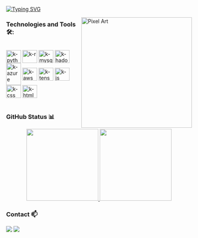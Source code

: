 [![Typing SVG](https://readme-typing-svg.demolab.com?font=Fira+Code&pause=1000&color=6793F7&width=435&lines=Hi%2C+everyone!+I'm+Keise+Pellanda.;Welcome+to+my+Github+profile+<3!+)](https://git.io/typing-svg)

<img src="https://i.pinimg.com/originals/72/0c/c4/720cc43d757ee638ad5054a05220fafe.gif" alt="Pixel Art" align="right" width="300">


### Technologies and Tools 🛠️:

<div style="display: inline_block"><br>
  <img align="center" alt="k-python" height="35" width="40" src="https://cdn.jsdelivr.net/gh/devicons/devicon@latest/icons/python/python-original.svg">
  <img align="center" alt="k-r" height="35" width="40" src="https://cdn.jsdelivr.net/gh/devicons/devicon@latest/icons/r/r-plain.svg">
  <img align="center" alt="k-mysql" height="35" width="40" src="https://cdn.jsdelivr.net/gh/devicons/devicon@latest/icons/mysql/mysql-original-wordmark.svg">
  <img align="center" alt="k-hadoop" height="35" width="40" src="https://cdn.jsdelivr.net/gh/devicons/devicon@latest/icons/hadoop/hadoop-original.svg">
  <img align="center" alt= "k-azure" height="60" width="40" src="https://cdn.jsdelivr.net/gh/devicons/devicon@latest/icons/azure/azure-original.svg">       
  <img align="center" alt="k-aws" height="35" width="40" src="https://cdn.jsdelivr.net/gh/devicons/devicon@latest/icons/amazonwebservices/amazonwebservices-original-wordmark.svg">
  <img align="center" alt="k-tensor" height="35" width="40" src="https://cdn.jsdelivr.net/gh/devicons/devicon@latest/icons/tensorflow/tensorflow-original.svg">
  <img align="center" alt="k-js" height="35" width="40" src="https://cdn.jsdelivr.net/gh/devicons/devicon@latest/icons/javascript/javascript-original.svg">
  <img align="center" alt="k-css" height="35" width="40" src="https://cdn.jsdelivr.net/gh/devicons/devicon@latest/icons/css3/css3-original.svg">
  <img align="center" alt="k-html" height="35" width="40" src="https://cdn.jsdelivr.net/gh/devicons/devicon@latest/icons/html5/html5-original.svg">
</div><br>

### GitHub Status 📊

<div align="center" style="display: flex; justify-content: center;">
  <a href="https://github.com/devpellanda">
    <img height="195px" src="https://github-readme-stats.vercel.app/api?username=devpellanda&show_icons=true&theme=one_dark_pro&include_all_commits=true&count_private=true)](https://github.com/anuraghazra/github-readme-stats"/>
    <img height="195px" src="https://github-readme-stats.vercel.app/api?username=devpellanda&show_icons=true&theme=one_dark_pro&include_all_commits=true&count_private=true)](https://github.com/anuraghazra/github-readme-stats"/>
  </a>
</div>
    
### Contact 📫

<div> 
  <a href="https://www.linkedin.com/in/keise-pellanda-97055016a/" target="_blank"><img src="https://img.shields.io/badge/-LinkedIn-%230077B5?style=for-the-badge&logo=linkedin&logoColor=white" target="_blank"></a> 
  <a href="mailto:devpellanda@gmail.com"><img src="https://img.shields.io/badge/-Gmail-%23333?style=for-the-badge&logo=gmail&logoColor=white" target="_blank"></a>
</div>
